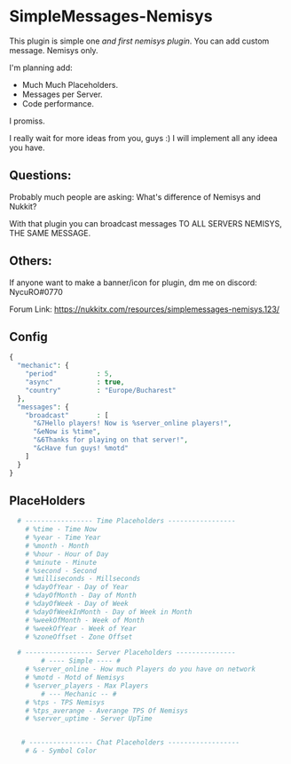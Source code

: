 # SimpleMessages-Nemisys
This plugin is simple one *and first nemisys plugin*. You can add custom message. Nemisys only.

I'm planning add:

- Much Much Placeholders.
- Messages per Server.
- Code performance.

I promiss.

I really wait for more ideas from you, guys :)
I will implement all any ideea you have.

## Questions:

Probably much people are asking: What's difference of Nemisys and Nukkit?

With that plugin you can broadcast messages TO ALL SERVERS NEMISYS, THE SAME MESSAGE.

## Others:

If anyone want to make a banner/icon for plugin, dm me on discord: NycuRO#0770

Forum Link: https://nukkitx.com/resources/simplemessages-nemisys.123/

## Config

```php
{
  "mechanic": {
    "period"          : 5,
    "async"           : true,
    "country"         : "Europe/Bucharest"
  },
  "messages": {
    "broadcast"       : [
      "&7Hello players! Now is %server_online players!",
      "&eNow is %time",
      "&6Thanks for playing on that server!",
      "&cHave fun guys! %motd"
    ]
  }
}
```

## PlaceHolders
```php
  # ----------------- Time Placeholders -----------------
    # %time - Time Now
    # %year - Time Year
    # %month - Month
    # %hour - Hour of Day
    # %minute - Minute
    # %second - Second
    # %milliseconds - Millseconds
    # %dayOfYear - Day of Year
    # %dayOfMonth - Day of Month
    # %dayOfWeek - Day of Week
    # %dayOfWeekInMonth - Day of Week in Month
    # %weekOfMonth - Week of Month
    # %weekOfYear - Week of Year
    # %zoneOffset - Zone Offset

  # ----------------- Server Placeholders ---------------
        # ---- Simple ---- #
    # %server_online - How much Players do you have on network
    # %motd - Motd of Nemisys
    # %server_players - Max Players
        # --- Mechanic -- #
    # %tps - TPS Nemisys
    # %tps_averange - Averange TPS Of Nemisys
    # %server_uptime - Server UpTime


   # ---------------- Chat Placeholders ------------------
    # & - Symbol Color
  ```
